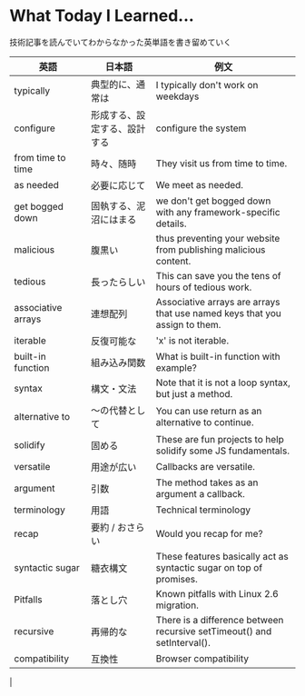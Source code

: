 # What Today I Learned...
技術記事を読んでいてわからなかった英単語を書き留めていく

| 英語　| 日本語 | 例文 |
| ------------- |-------------|-------------|
| typically | 典型的に、通常は |I typically don't work on weekdays　|
| configure | 形成する、設定する、設計する |configure the system |
| from time to time | 時々、随時 |They visit us from time to time.|
| as needed | 必要に応じて |We meet as needed. |
| get bogged down  | 固執する、泥沼にはまる |we don't get bogged down with any framework-specific details. |
| malicious | 腹黒い |thus preventing your website from publishing malicious content.|
| tedious | 長ったらしい |This can save you the tens of hours of tedious work.|
| associative arrays | 連想配列 |Associative arrays are arrays that use named keys that you assign to them.|
| iterable | 反復可能な |'x' is not iterable.|
| built-in function | 組み込み関数 |What is built-in function with example?|
| syntax | 構文・文法 |Note that it is not a loop syntax, but just a method.|
| alternative to | 〜の代替として |You can use return as an alternative to continue.|
| solidify | 固める |These are fun projects to help solidify some JS fundamentals.|
| versatile | 用途が広い |Callbacks are versatile.|
| argument | 引数 |The method takes as an argument a callback.|
| terminology | 用語 |Technical terminology|
| recap | 要約 / おさらい |Would you recap for me?|
| syntactic sugar | 糖衣構文 |These features basically act as syntactic sugar on top of promises.|
| Pitfalls | 落とし穴 |Known pitfalls with Linux 2.6 migration.|
| recursive | 再帰的な |There is a difference between recursive setTimeout() and setInterval().|
| compatibility　| 互換性 |Browser compatibility
|
